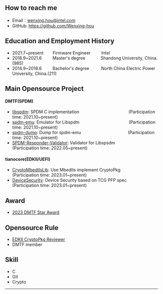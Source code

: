 ## How to reach me
 - Email：wenxing.hou@intel.com
 - GitHub: https://github.com/Wenxing-hou

## Education and Employment History
 - 2021.7~present   &ensp; &nbsp; &nbsp; Firmware Engineer  &emsp;&emsp;            Intel
 - 2018.9~2021.6    &emsp;&emsp;      Master's degree             &emsp;&emsp;&ensp;&nbsp;&nbsp;     Shandong University, China.(985)
 - 2014.9~2018.6    &emsp;&emsp;      Bachelor's degree           &emsp;&emsp;&nbsp;    North China Electric Power University, China.(211)


## Main Opensource Project
#### DMTF(SPDM)
  - [libspdm](https://github.com/DMTF/libspdm): SPDM C implementation     &emsp;&emsp;&emsp;&emsp;&emsp;&emsp;&emsp;&emsp;&emsp;&emsp;&ensp; &nbsp;      (Participation time: 2021.10~present)
  - [spdm-emu](https://github.com/DMTF/spdm-emu): Emulator for Libspdm    &emsp;&emsp;&emsp;&emsp;&emsp;&emsp;&emsp;&emsp;&emsp;&emsp;&ensp; &nbsp;        (Participation time: 2021.10~present)
  - [spdm-dump](https://github.com/DMTF/spdm-dump): Dump for spdm-emu     &emsp;&emsp;&emsp;&emsp;&emsp;&emsp;&emsp;&emsp;&emsp;&emsp;&ensp;                (Participation time: 2021.10~present)
  - [SPDM-Responder-Validator](https://github.com/DMTF/SPDM-Responder-Validator): Validator for Libspsdm  &emsp;&emsp;&emsp;&nbsp;     (Participation time: 2022.05~present)

#### tianocore(EDKII/UEFI)
  - [CryptoMbedtlsLib](https://github.com/tianocore/edk2-staging/tree/OpenSSL11_EOL): Use Mbedlts implement CryptoPkg &emsp;&emsp; (Participation time: 2023.01~present)
  - [DeviceSecurity](https://github.com/tianocore/edk2-staging/tree/DeviceSecurity): Device Security based on TCG PFP spec &emsp;&emsp;(Participation time: 2023.01~present)

## Award
  - [2023 DMTF Star Award](https://www.dmtf.org/about/star_awards)

## Opensource Rule
  - [EDKII CryptoPkg Reviewer](https://github.com/tianocore/edk2/blob/master/Maintainers.txt)
  - DMTF member

## Skill
- C
- Git
- Crypto
---      
